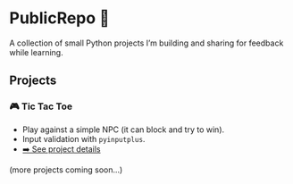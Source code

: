 # PublicRepo 🚀  
A collection of small Python projects I’m building and sharing for feedback while learning.  

## Projects  

### 🎮 Tic Tac Toe  
- Play against a simple NPC (it can block and try to win).  
- Input validation with `pyinputplus`.  
- [➡️ See project details](./Tic-Tac-Toe/README.md)  

(more projects coming soon...)
